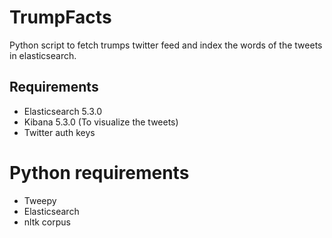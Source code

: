 TrumpFacts
======
Python script to fetch trumps twitter feed and index the words of the tweets in elasticsearch.


Requirements
------------

- Elasticsearch 5.3.0
- Kibana 5.3.0 (To visualize the tweets)
- Twitter auth keys

# Python requirements

- Tweepy
- Elasticsearch
- nltk corpus

